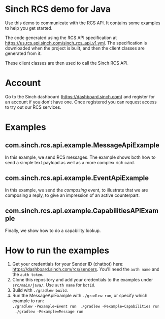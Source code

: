#  Sinch RCS demo for Java

Use this demo to communicate with the RCS API. It contains some examples to help you get started.

The code generated using the RCS API specification at 
https://us.rcs.api.sinch.com/sinch_rcs_api_v1.yml. The specification is downloaded when the 
project is built, and then the client classes are generated from it.

These client classes are then used to call the Sinch RCS API.

# Account

Go to the Sinch dashboard (https://dashboard.sinch.com) and register for an account if 
you don't have one. Once registered you can request access to try out our RCS services.

# Examples

## com.sinch.rcs.api.example.MessageApiExample 

In this example, we send RCS messages. The example shows both how to send a simple text payload as 
 well as a more complex rich card.

## com.sinch.rcs.api.example.EventApiExample
 
In this example, we send the _composing_ event, to illustrate that we are composing a reply, to
give an impression of an active counterpart.

## com.sinch.rcs.api.example.CapabilitiesAPIExample

Finally, we show how to do a capability lookup.  

# How to run the examples

1. Get your credentials for your Sender ID (chatbot) here: https://dashboard.sinch.com/rcs/senders. 
You'll need the `auth name` and the `auth token`. 
2. Clone this repository and add your credentials to the examples under `src/main/java/`.
Use `auth name` for `botId`.
3. Build with `./gradlew build`.
4. Run the MessageApiExample with `./gradlew run`, or specify which example to run:  
`./gradlew -Pexample=Event run`   
`./gradlew -Pexample=Capabilities run`  
`./gradlew -Pexample=Message run`

